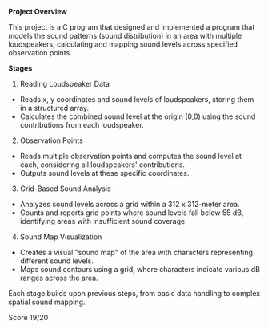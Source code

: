 **Project Overview**

This project is a C program that designed and implemented a program that models the sound patterns (sound distribution) in an area with multiple loudspeakers, calculating and mapping sound levels across specified observation points.

**Stages**

 1. Reading Loudspeaker Data

- Reads x, y coordinates and sound levels of loudspeakers, storing them in a structured array.
- Calculates the combined sound level at the origin (0,0) using the sound contributions from each loudspeaker.

2. Observation Points

- Reads multiple observation points and computes the sound level at each, considering all loudspeakers' contributions.
- Outputs sound levels at these specific coordinates.

3. Grid-Based Sound Analysis

- Analyzes sound levels across a grid within a 312 x 312-meter area.
- Counts and reports grid points where sound levels fall below 55 dB, identifying areas with insufficient sound coverage.

4. Sound Map Visualization

- Creates a visual "sound map" of the area with characters representing different sound levels.
- Maps sound contours using a grid, where characters indicate various dB ranges across the area.

Each stage builds upon previous steps, from basic data handling to complex spatial sound mapping.

Score 19/20
